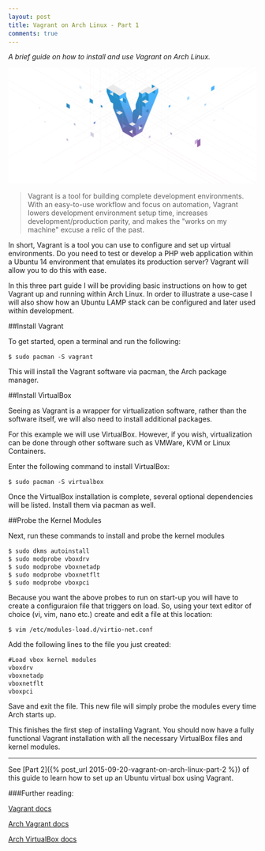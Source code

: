 ```yaml
---
layout: post
title: Vagrant on Arch Linux - Part 1
comments: true
---
```


*A brief guide on how to install and use Vagrant on Arch Linux.*

![Vagrant Banner](/public/images/posts/vagrant_banner.png)

>Vagrant is a tool for building complete development environments. With an easy-to-use workflow and focus on automation, Vagrant lowers development environment setup time, increases development/production parity, and makes the "works on my machine" excuse a relic of the past.

In short, Vagrant is a tool you can use to configure and set up virtual environments. Do you need to test or develop a PHP web application within a Ubuntu 14 environment that emulates its production server? Vagrant will allow you to do this with ease.

In this three part guide I will be providing basic instructions on how to get Vagrant up and running within Arch Linux. In order to illustrate a use-case I will also show how an Ubuntu LAMP stack can be configured and later used within development.

##Install Vagrant

To get started, open a terminal and run the following:

    $ sudo pacman -S vagrant

This will install the Vagrant software via pacman, the Arch package manager.

##Install VirtualBox 

Seeing as Vagrant is a wrapper for virtualization software, rather than the software itself, we will also need to install additional packages.

For this example we will use VirtualBox. However, if you wish, virtualization can be done through other software such as VMWare, KVM or Linux Containers.

Enter the following command to install VirtualBox:

    $ sudo pacman -S virtualbox

Once the VirtualBox installation is complete, several optional dependencies will be listed. Install them via pacman as well.

##Probe the Kernel Modules

Next, run these commands to install and probe the kernel modules

    $ sudo dkms autoinstall
    $ sudo modprobe vboxdrv
    $ sudo modprobe vboxnetadp
    $ sudo modprobe vboxnetflt
    $ sudo modprobe vboxpci

Because you want the above probes to run on start-up you will have to create a configuraion file that triggers on load. So, using your text editor of choice (vi, vim, nano etc.) create and edit a file at this location:

    $ vim /etc/modules-load.d/virtio-net.conf

Add the following lines to the file you just created:

    #Load vbox kernel modules
    vboxdrv
    vboxnetadp
    vboxnetflt
    vboxpci

Save and exit the file. This new file will simply probe the modules every time Arch starts up.

This finishes the first step of installing Vagrant. You should now have a fully functional Vagrant installation with all the necessary VirtualBox files and kernel modules.

* * *

See [Part 2]({% post_url 2015-09-20-vagrant-on-arch-linux-part-2 %}) of this guide to learn how to set up an Ubuntu virtual box using Vagrant.

###Further reading:

[Vagrant docs](https://docs.vagrantup.com/v2/)

[Arch Vagrant docs](https://wiki.archlinux.org/index.php/Vagrant)

[Arch VirtualBox docs](https://wiki.archlinux.org/index.php/VirtualBox)

